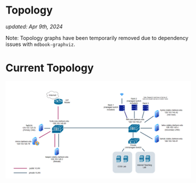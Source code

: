 # Topology

_updated: Apr 9th, 2024_

Note: Topology graphs have been temporarily removed due to dependency issues with `mdbook-graphviz`.

# Current Topology

![Current Topology](../../media/images/FinalTopo_SC.png)
